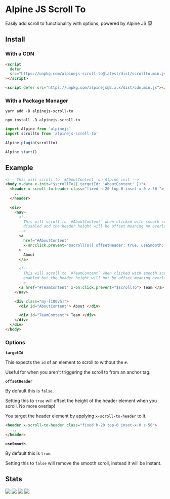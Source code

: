 # Alpine JS Scroll To

Easily add scroll to functionality with options, powered by Alpine JS 🐭

## Install

### With a CDN

```html
<script
  defer
  src="https://unpkg.com/alpinejs-scroll-to@latest/dist/scrollto.min.js"
></script>

<script defer src="https://unpkg.com/alpinejs@3.x.x/dist/cdn.min.js"></script>
```

### With a Package Manager

```shell
yarn add -D alpinejs-scroll-to

npm install -D alpinejs-scroll-to
```

```js
import Alpine from 'alpinejs'
import scrollto from 'alpinejs-scroll-to'

Alpine.plugin(scrollto)

Alpine.start()
```

## Example

```html
<!-- This will scroll to `#AboutContent` on Alpine init -->
<body x-data x-init="$scrollTo({ targetId: 'AboutContent' })">
  <header x-scroll-to-header class="fixed h-20 top-0 inset-x-0 z-50 ">
    ...
  </header>

  <div>
    <nav>
      <!--
        This will scroll to `#AboutContent` when clicked with smooth scrolling
        disabled and the header height will be offset meaning no overlap
      -->
      <a
        href="#AboutContent"
        x-on:click.prevent="$scrollTo({ offsetHeader: true, useSmooth: false })"
      >
        About
      </a>

      <!--
        This will scroll to `#TeamContent` when clicked with smooth scrolling
        enabled but the header height will not be offset meaning overlap
      -->
      <a href="#TeamContent" x-on:click.prevent="$scrollTo"> Team </a>
    </nav>

    <div class="my-[100vh]">
      <div id="AboutContent"> About </div>

      <div id="TeamContent"> Team </div>
    </div>
  </div>
</body>
```

### Options

**`targetId`**

This expects the `id` of an element to scroll to without the `#`.

Useful for when you aren't triggering the scroll to from an anchor tag.

**`offsetHeader`**

By default this is `false`.

Setting this to `true` will offset the height of the header element when you
scroll. No more overlap!

You target the header element by applying `x-scroll-to-header` to it.

```html
<header x-scroll-to-header class="fixed h-20 top-0 inset-x-0 z-50">
  ...
</header>
```

**`useSmooth`**

By default this is `true`.

Setting this to `false` will remove the smooth scroll, instead it will be
instant.

## Stats

![](https://img.shields.io/bundlephobia/min/alpinejs-scroll-to)
![](https://img.shields.io/npm/v/alpinejs-scroll-to)
![](https://img.shields.io/npm/dt/alpinejs-scroll-to)
![](https://img.shields.io/github/license/markmead/alpinejs-scroll-to)
